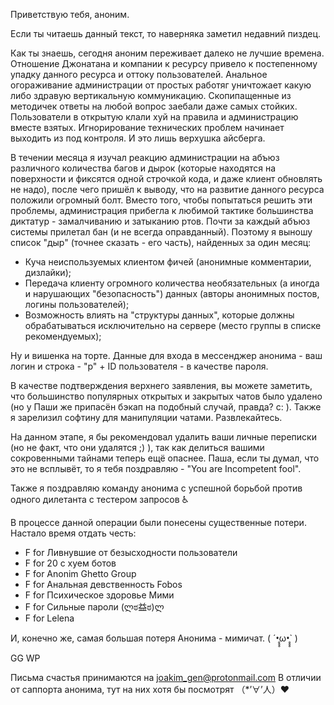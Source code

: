 Приветствую тебя, аноним.

Если ты читаешь данный текст, то наверняка заметил недавний пиздец.

Как ты знаешь, сегодня аноним переживает далеко не лучшие времена. Отношение Джонатана и компании к ресурсу привело к постепенному упадку данного ресурса и оттоку пользователей. Анальное огораживание администрации от простых работяг уничтожает какую либо здравую вертикальную коммуникацию. Скопипащенные из методичек ответы на любой вопрос заебали даже самых стойких. Пользователи в открытую клали хуй на правила и администрацию вместе взятых. Игнорирование технических проблем начинает выходить из под контроля. И это лишь верхушка айсберга.

В течении месяца я изучал реакцию администрации на абъюз различного количества багов и дырок (которые находятся на поверхности и фиксятся одной строчкой кода, и даже клиент обновлять не надо), после чего пришёл к выводу, что на развитие данного ресурса положили огромный болт. Вместо того, чтобы попытаться решить эти проблемы, администрация прибегла к любимой тактике большинства диктатур - замалчиванию и затыканию ртов. Почти за каждый абъюз системы прилетал бан (и не всегда оправданный). 
Поэтому я выношу список "дыр" (точнее сказать - его часть), найденных за один месяц:
* Куча неиспользуемых клиентом фичей (анонимные комментарии, дизлайки);
* Передача клиенту огромного количества необязательных (а иногда и нарушающих "безопасность") данных (авторы анонимных постов, логины пользователей);
* Возможность влиять на "структуры данных", которые должны обрабатываться исключительно на сервере (место группы в списке рекомендуемых);

Ну и вишенка на торте. Данные для входа в мессенджер анонима - ваш логин и строка - "p" + ID пользователя - в качестве пароля.

В качестве подтверждения верхнего заявления, вы можете заметить, что большинство популярных открытых и закрытых чатов было удалено (но у Паши же припасён бэкап на подобный случай, правда? с: ). Также я зарелизил софтину для манипуляции чатами. Развлекайтесь.

На данном этапе, я бы рекомендовал удалить ваши личные переписки (но не факт, что они удалятся ;) ), так как делиться вашими сокровенными тайнами теперь ещё опаснее. Паша, если ты думал, что это не всплывёт, то я тебя поздравляю - "You are Incompetent fool".


Также я поздравляю команду анонима с успешной борьбой против одного дилетанта с тестером запросов ♿

В процессе данной операции были понесены существенные потери.
Настало время отдать честь:
* F for Ливнувшие от безысходности пользователи
* F for 20 с хуем ботов
* F for Anonim Ghetto Group
* F for Анальная девственность Fobos
* F for Психическое здоровье Мими
* F for Сильные пароли (ლಠ益ಠ)ლ
* F for Lelena

И, конечно же, самая большая потеря Анонима - мимичат. ( ´•̥̥̥ω•̥̥̥` )

GG WP

Письма счастья принимаются на joakim_gen@protonmail.com
В отличии от саппорта анонима, тут на них хотя бы посмотрят
（*’∀’人）♥
